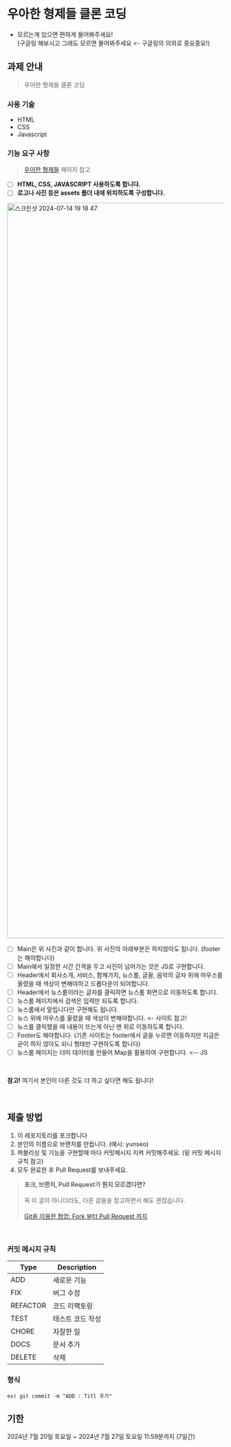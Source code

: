 # 우아한 형제들 클론 코딩
- 모르는게 있으면 편하게 물어봐주세요!<br>
  (구글링 해보시고 그래도 모르면 물어봐주세요 <- 구글링의 의외로 중요중요!)
## 과제 안내
> 우아한 형제들 클론 코딩<br>

### 사용 기술
- HTML
- CSS
- Javascript

### 기능 요구 사항
> [우아한 형제들](https://www.woowahan.com/) 페이지 참고


- [ ] **HTML, CSS, JAVASCRIPT 사용하도록 합니다.**
- [ ] **로고나 사진 등은 assets 폴더 내에 위치하도록 구성합니다.**
<img width="1710" alt="스크린샷 2024-07-14 19 18 47" src="https://github.com/user-attachments/assets/3f2b496c-4a77-4d4d-908c-e7eea7622b2c">

- [ ] Main은 위 사진과 같이 합니다. 위 사진의 아래부분은 하지않아도 됩니다. (footer는 해야합니다)<br>
- [ ] Main에서 일정한 시간 간격을 두고 사진이 넘어가는 것은 JS로 구현합니다.
- [ ] Header에서 회사소개, 서비스, 함께가치, 뉴스룸, 글꼴, 음악의 글자 위에 마우스를 올렸을 때 색상이 변해야하고 드롭다운이 되야합니다.<br>
- [ ] Header에서 뉴스룸이라는 글자를 클릭하면 뉴스룸 화면으로 이동하도록 합니다.<br>
- [ ] 뉴스룸 페이지에서 검색은 입력만 되도록 합니다.<br>
- [ ] 뉴스룸에서 알립니다만 구현해도 됩니다.
- [ ] 뉴스 위에 마우스를 올렸을 때 색상이 변해야합니다. <- 사이트 참고!<br>
- [ ] 뉴스를 클릭했을 때 내용이 뜨는게 아닌 맨 위로 이동하도록 합니다.<br>
- [ ] Footer도 해야합니다. (기존 사이트는 footer에서 글을 누르면 이동하지만 지금은 굳이 하지 않아도 되니 형태만 구현하도록 합니다)<br>
- [ ] 뉴스룸 페이지는 더미 데이터를 만들어 Map을 활용하여 구현합니다. <-- JS <br>
<br>

**참고!**  여기서 본인이 다른 것도 더 하고 싶다면 해도 됩니다!

<br>

## 제출 방법
1. 이 레포지토리를 포크합니다
2. 본인의 이름으로 브랜치를 만듭니다. (예시: yunseo)
3. 퍼블리싱 및 기능을 구현할때 마다 커밋메시지 지켜 커밋해주세요. (밑 커밋 메시지 규칙 참고)
5. 모두 완료한 후 Pull Request를 보내주세요.

> **포크, 브랜치, Pull Request가 뭔지 모르겠다면?** <br>  
> 꼭 이 글이 아니더라도, 다른 글들을 참고하면서 해도 괜찮습니다.<br>  
> [Git을 이용한 협업: Fork 부터 Pull Request 까지](https://seungwubaek.github.io/tools/git/contributing_using_pull_request/)

<br>

### 커밋 메시지 규칙
| Type     | Description     |
| -------- | ---------------- |
| ADD      | 새로운 기능      |
| FIX      | 버그 수정        |
| REFACTOR | 코드 리팩토링    |
| TEST     | 테스트 코드 작성 |
| CHORE    | 자잘한 일        |
| DOCS     | 문서 추가        |
| DELETE   | 삭제             |

### 형식
```
ex) git commit -m "ADD : Titl 추가"
```

## 기한
2024년 7월 20일 토요일 ~ 2024년 7월 27일 토요일 11:59분까지 (7일간)
